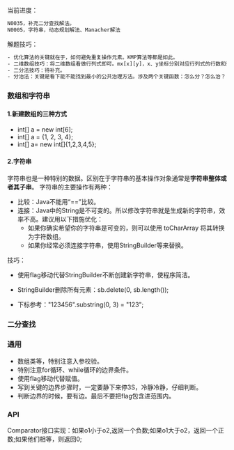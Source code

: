 当前进度：
```txt
N0035，补充二分查找解法。
N0005，字符串，动态规划解法、Manacher解法


```

解题技巧：
```txt
- 优化算法的关键就在于，如何避免重复操作元素。KMP算法等都是如此。
- 二维数组技巧：将二维数组看做行列式即可。mx[x][y]，x、y坐标分别对应行列式的行数和列数。
- 二分法技巧：待补充。
- 分治法：关键是看下能不能找到最小的公共治理方法。涉及两个关键函数：怎么分？怎么治？

```

### 数组和字符串
#### 1.新建数组的三种方式
- int[] a = new int[6];
- int[] a = {1, 2, 3, 4};
- int[] a= new int[]{1,2,3,4,5};

#### 2.字符串
字符串也是一种特别的数据。区别在于字符串的基本操作对象通常是**字符串整体或者其子串**。
字符串的主要操作有两种：
- 比较：Java不能用“==”比较。
- 连接：Java中的String是不可变的。所以修改字符串就是生成新的字符串，效率不高。建议用以下措施优化：
    - 如果你确实希望你的字符串是可变的，则可以使用 toCharArray 将其转换为字符数组。
    - 如果你经常必须连接字符串，使用StringBuilder等来替换。
    
技巧：
- 使用flag移动代替StringBuilder不断创建新字符串，使程序简洁。
    
- StringBuilder删除所有元素：sb.delete(0, sb.length());
- 下标参考："123456".substring(0, 3) = "123";


### 二分查找

### 通用
- 数组类等，特别注意入参校验。
- 特别注意for循环、while循环的边界条件。
- 使用flag移动代替赋值。
- 写到关键的边界步骤时，一定要静下来停3S，冷静冷静，仔细判断。
- 判断边界的时候，要有边。最后不要把flag包含进范围内。


### API
Comparator<T>接口实现：如果o1小于o2,返回一个负数;如果o1大于o2，返回一个正数;如果他们相等，则返回0;
